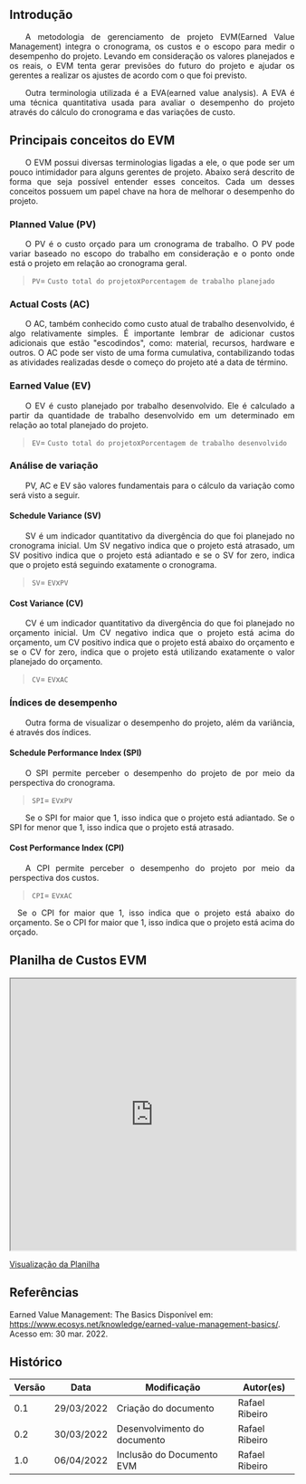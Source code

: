 ## Introdução
 
<p style="text-align:justify">&emsp;&emsp;A metodologia de gerenciamento de projeto EVM(Earned Value Management) integra o cronograma, os custos e o escopo para medir o desempenho do projeto. Levando em consideração os valores planejados e os reais, o EVM tenta gerar previsões do futuro do projeto e ajudar os gerentes a realizar os ajustes de acordo com o que foi previsto.</p>
 
<p style="text-align:justify">&emsp;&emsp;Outra terminologia utilizada é a EVA(earned value analysis). A EVA é uma técnica quantitativa usada para avaliar o desempenho do projeto através do cálculo do cronograma e das variações de custo.</p>
 
## Principais conceitos do EVM
 
<p style="text-align:justify">&emsp;&emsp;O EVM possui diversas terminologias ligadas a ele, o que pode ser um pouco intimidador para alguns gerentes de projeto. Abaixo será descrito de forma que seja possível entender esses conceitos. Cada um desses conceitos possuem um papel chave na hora de melhorar o desempenho do projeto.</p>
 
 
### Planned Value (PV)
 
<p style="text-align:justify">&emsp;&emsp;O PV é o custo orçado para um cronograma de trabalho. O PV pode variar baseado no escopo do trabalho em consideração e o ponto onde está o projeto em relação ao cronograma geral.</p>
 
>```PV```= ```Custo total do projeto```x```Porcentagem de trabalho planejado```
 
### Actual Costs (AC)
 
<p style="text-align:justify">&emsp;&emsp;O AC, também conhecido como custo atual de trabalho desenvolvido, é algo relativamente simples. É importante lembrar de adicionar custos adicionais que estão "escodindos", como: material, recursos, hardware e outros. O AC pode ser visto de uma forma cumulativa, contabilizando todas as atividades realizadas desde o começo do projeto até a data de término.</p>
 
### Earned Value (EV)
 
<p style="text-align:justify">&emsp;&emsp;O EV é custo planejado por trabalho desenvolvido. Ele é calculado a partir da quantidade de trabalho desenvolvido em um determinado em relação ao total planejado do projeto.</p>
 
>```EV```= ```Custo total do projeto```x```Porcentagem de trabalho desenvolvido```
 
### Análise de variação
 
<p style="text-align:justify">&emsp;&emsp;PV, AC e EV são valores fundamentais para o cálculo da variação como será visto a seguir.</p>
 
#### Schedule Variance (SV)
 
<p style="text-align:justify">&emsp;&emsp;SV é um indicador quantitativo da divergência do que foi planejado no cronograma inicial. Um SV negativo indica que o projeto está atrasado, um SV positivo indica que o projeto está adiantado e se o SV for zero, indica que o projeto está seguindo exatamente o cronograma.</p>
 
>```SV```= ```EV```x```PV```
 
#### Cost Variance (CV)
 
<p style="text-align:justify">&emsp;&emsp;CV é um indicador quantitativo da divergência do que foi planejado no orçamento inicial. Um CV negativo indica que o projeto está acima do orçamento, um CV positivo indica que o projeto está abaixo do orçamento e se o CV for zero, indica que o projeto está utilizando exatamente o valor planejado do orçamento.</p>
 
>```CV```= ```EV```x```AC```
 
### Índices de desempenho
 
<p style="text-align:justify">&emsp;&emsp;Outra forma de visualizar o desempenho do projeto, além da variância, é através dos índices. </p>
 
#### Schedule Performance Index (SPI)
 
<p style="text-align:justify">&emsp;&emsp;O SPI permite perceber o desempenho do projeto de por meio da perspectiva do cronograma.</p>
 
>```SPI```= ```EV```x```PV```
 
<p style="text-align:justify">&emsp;&emsp;Se o SPI for maior que 1, isso indica que o projeto está adiantado. Se o SPI for menor que 1, isso indica que o projeto está atrasado.</p>
 
#### Cost Performance Index (CPI)
 
<p style="text-align:justify">&emsp;&emsp;A CPI permite perceber o desempenho do projeto por meio da perspectiva dos custos.</p>
 
>```CPI```= ```EV```x```AC```
 
<p style="text-align:justify">&emsp;Se o CPI for maior que 1, isso indica que o projeto está abaixo do orçamento. Se o CPI for maior que 1, isso indica que o projeto está acima do orçado.&emsp;</p>

## Planilha de Custos EVM

<iframe width="100%" height="480px" style={{minWidth: "640px", minHeight: "480px", backgroundColor: "#f4f4f4", border: "1px solid #efefef" }} src="https://docs.google.com/spreadsheets/d/e/2PACX-1vRyjxrem5TBcxrh-v8cYk3oQbuBLp1YhXk1WUkvUttaBgKGyPLVdNxuWDWPa6ZObnU--Fs487DJKI1F/pubhtml"></iframe>

<a href="https://docs.google.com/spreadsheets/d/1Wh7rhrNIGB3roFZR-WAm8QtHJH6Pl0CGg4W7EZgZmbE/edit?usp=sharing">Visualização da Planilha</a>


## Referências

Earned Value Management: The Basics Disponível em: https://www.ecosys.net/knowledge/earned-value-management-basics/. Acesso em: 30 mar. 2022.

## Histórico

| Versão | Data       | Modificação                    | Autor(es) |
| ------ | ---------- | ------------------------------ | ----- |
| 0.1    | 29/03/2022 | Criação do documento  | Rafael Ribeiro |
| 0.2    | 30/03/2022 | Desenvolvimento do documento | Rafael Ribeiro |
| 1.0    | 06/04/2022 | Inclusão do Documento EVM | Rafael Ribeiro |
